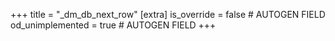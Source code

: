 +++
title = "_dm_db_next_row"
[extra]
is_override = false # AUTOGEN FIELD
od_unimplemented = true # AUTOGEN FIELD
+++